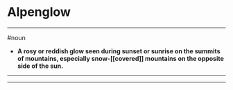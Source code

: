 # Alpenglow
---
#noun
- **A rosy or reddish glow seen during sunset or sunrise on the summits of mountains, especially snow-[[covered]] mountains on the opposite side of the sun.**
---
---
